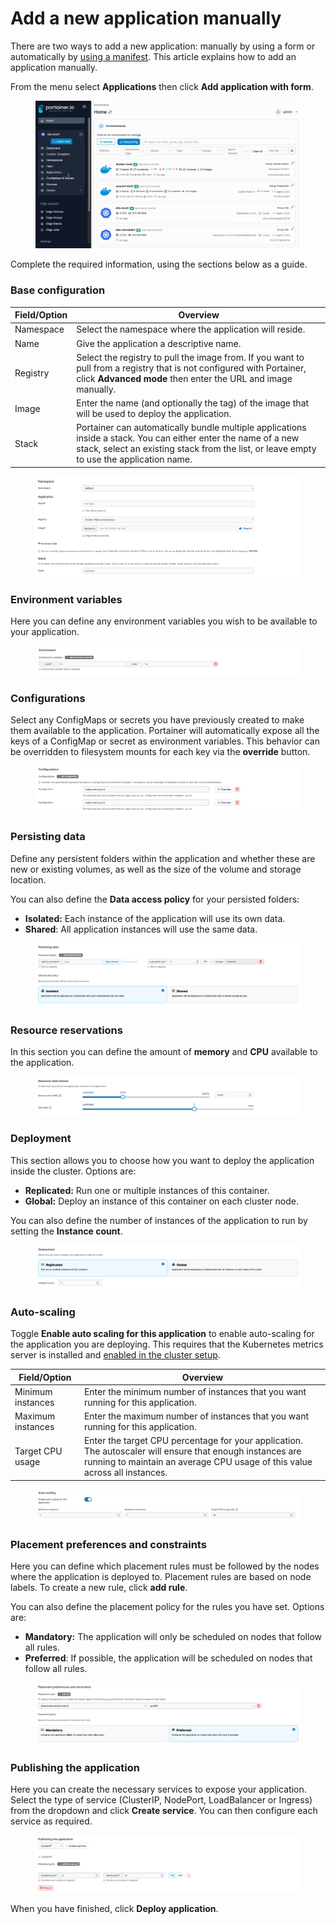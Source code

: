 # Add a new application manually

There are two ways to add a new application: manually by using a form or automatically by [using a manifest](manifest.md). This article explains how to add an application manually.

From the menu select **Applications** then click **Add application with form**.

<figure><img src="../../../.gitbook/assets/2.15-k8s_kubernetes_apps_add_with_form.gif" alt=""><figcaption></figcaption></figure>

Complete the required information, using the sections below as a guide.

### Base configuration

| Field/Option | Overview                                                                                                                                                                                                   |
| ------------ | ---------------------------------------------------------------------------------------------------------------------------------------------------------------------------------------------------------- |
| Namespace    | Select the namespace where the application will reside.                                                                                                                                                    |
| Name         | Give the application a descriptive name.                                                                                                                                                                   |
| Registry     | Select the registry to pull the image from. If you want to pull from a registry that is not configured with Portainer, click **Advanced mode** then enter the URL and image manually.                      |
| Image        | Enter the name (and optionally the tag) of the image that will be used to deploy the application.                                                                                                          |
| Stack        | Portainer can automatically bundle multiple applications inside a stack. You can either enter the name of a new stack, select an existing stack from the list, or leave empty to use the application name. |

<figure><img src="../../../.gitbook/assets/2.15-kubernetes_applications_add_form_config.png" alt=""><figcaption></figcaption></figure>

### Environment variables

Here you can define any environment variables you wish to be available to your application.

<figure><img src="../../../.gitbook/assets/2.15-kubernetes_applications_add_form_env_var.png" alt=""><figcaption></figcaption></figure>

### Configurations

Select any ConfigMaps or secrets you have previously created to make them available to the application. Portainer will automatically expose all the keys of a ConfigMap or secret as environment variables. This behavior can be overridden to filesystem mounts for each key via the **override** button.

<figure><img src="../../../.gitbook/assets/2.15-kubernetes_applications_add_form_configurations.png" alt=""><figcaption></figcaption></figure>

### Persisting data

Define any persistent folders within the application and whether these are new or existing volumes, as well as the size of the volume and storage location.

You can also define the **Data access policy** for your persisted folders:

* **Isolated:** Each instance of the application will use its own data.
* **Shared**: All application instances will use the same data.

<figure><img src="../../../.gitbook/assets/2.15-kubernetes_applications_add_form_persist_data.png" alt=""><figcaption></figcaption></figure>

### Resource reservations

In this section you can define the amount of **memory** and **CPU** available to the application.

<figure><img src="../../../.gitbook/assets/2.15-kubernetes_applications_add_form_resource_revs.png" alt=""><figcaption></figcaption></figure>

### Deployment

This section allows you to choose how you want to deploy the application inside the cluster. Options are:

* **Replicated:** Run one or multiple instances of this container.
* **Global:** Deploy an instance of this container on each cluster node.

You can also define the number of instances of the application to run by setting the **Instance count**.

<figure><img src="../../../.gitbook/assets/2.15-kubernetes_applications_add_form_deployment.png" alt=""><figcaption></figcaption></figure>

### Auto-scaling

Toggle **Enable auto scaling for this application** to enable auto-scaling for the application you are deploying. This requires that the Kubernetes metrics server is installed and [enabled in the cluster setup](../cluster/setup.md#resources-and-metrics).

| Field/Option      | Overview                                                                                                                                                                                |
| ----------------- | --------------------------------------------------------------------------------------------------------------------------------------------------------------------------------------- |
| Minimum instances | Enter the minimum number of instances that you want running for this application.                                                                                                       |
| Maximum instances | Enter the maximum number of instances that you want running for this application.                                                                                                       |
| Target CPU usage  | Enter the target CPU percentage for your application. The autoscaler will ensure that enough instances are running to maintain an average CPU usage of this value across all instances. |

<figure><img src="../../../.gitbook/assets/2.15-kubernetes_applications_add_form_autoscaling.png" alt=""><figcaption></figcaption></figure>

### Placement preferences and constraints

Here you can define which placement rules must be followed by the nodes where the application is deployed to. Placement rules are based on node labels. To create a new rule, click **add rule**.

You can also define the placement policy for the rules you have set. Options are:

* **Mandatory:** The application will only be scheduled on nodes that follow all rules.
* **Preferred**: If possible, the application will be scheduled on nodes that follow all rules.

<figure><img src="../../../.gitbook/assets/2.15-kubernetes_applications_add_form_placements.png" alt=""><figcaption></figcaption></figure>

### Publishing the application

Here you can create the necessary services to expose your application. Select the type of service (ClusterIP, NodePort, LoadBalancer or Ingress) from the dropdown and click **Create service**. You can then configure each service as required.

<figure><img src="../../../.gitbook/assets/2.15-kubernetes_applications_publish_app.png" alt=""><figcaption></figcaption></figure>

When you have finished, click **Deploy application**.
